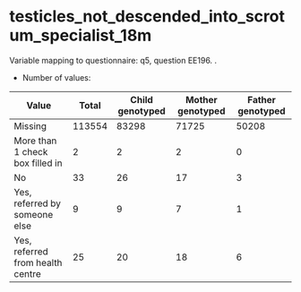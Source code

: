 # testicles_not_descended_into_scrotum_specialist_18m
Variable mapping to questionnaire: q5, question EE196.
.
- Number of values:

| Value | Total | Child genotyped | Mother genotyped | Father genotyped |
| ----- | ----- | --------------- | ---------------- | ---------------- |
| Missing | 113554 | 83298 | 71725 | 50208 |
| More than 1 check box filled in | 2 | 2 | 2 |0 |
| No | 33 | 26 | 17 |3 |
| Yes, referred by someone else | 9 | 9 | 7 |1 |
| Yes, referred from health centre | 25 | 20 | 18 |6 |



